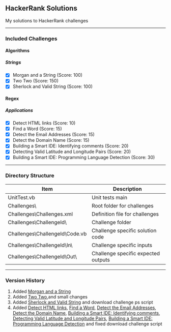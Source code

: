 ## HackerRank Solutions
My solutions to HackerRank challenges

---
### Included Challenges
#### Algorithms
##### Strings
- [x] Morgan and a String (Score: 100)
- [x] Two Two (Score: 150)
- [x] Sherlock and Valid String (Score: 100)
#### Regex
##### Applications
- [x] Detect HTML links (Score: 10)
- [x] Find a Word (Score: 15)
- [x] Detect the Email Addresses (Score: 15)
- [x] Detect the Domain Name (Score: 15)
- [x] Building a Smart IDE: Identifying comments (Score: 20)
- [x] Detecting Valid Latitude and Longitude Pairs (Score: 20)
- [x] Building a Smart IDE: Programming Language Detection (Score: 30)

---
### Directory Structure

Item | Description
---- | -----------
UnitTest.vb | Unit tests main
Challenges\ | Root folder for challenges
Challenges\Challenges.xml | Definition file for challenges
Challenges\ChallengeId\ | Challenge folder
Challenges\ChallengeId\Code.vb | Challenge specific solution code
Challenges\ChallengeId\In\ | Challenge specific inputs
Challenges\ChallengeId\Out\ | Challenge specific expected outputs

---
### Version History
1. Added [Morgan and a String](https://www.hackerrank.com/challenges/morgan-and-a-string)
2. Added [Two Two](https://www.hackerrank.com/challenges/two-two),and small changes
3. Added [Sherlock and Valid String](https://www.hackerrank.com/challenges/sherlock-and-valid-string) and download challenge ps script
4. Added [Detect HTML links](https://www.hackerrank.com/challenges/detect-html-links), [Find a Word](https://www.hackerrank.com/challenges/find-a-word), [Detect the Email Addresses](https://www.hackerrank.com/challenges/detect-the-email-addresses), [Detect the Domain Name](https://www.hackerrank.com/challenges/detect-the-domain-name), [Building a Smart IDE: Identifying comments](https://www.hackerrank.com/challenges/ide-identifying-comments), [Detecting Valid Latitude and Longitude Pairs](https://www.hackerrank.com/challenges/detecting-valid-latitude-and-longitude), [Building a Smart IDE: Programming Language Detection](https://www.hackerrank.com/challenges/programming-language-detection) and fixed download challenge script